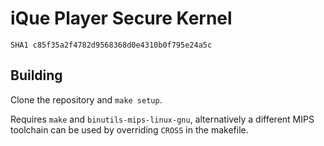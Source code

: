 # iQue Player Secure Kernel

`SHA1 c85f35a2f4782d9568368d0e4310b0f795e24a5c`

## Building

Clone the repository and `make setup`.

Requires `make` and `binutils-mips-linux-gnu`, alternatively a different MIPS toolchain can be used by overriding `CROSS` in the makefile.
